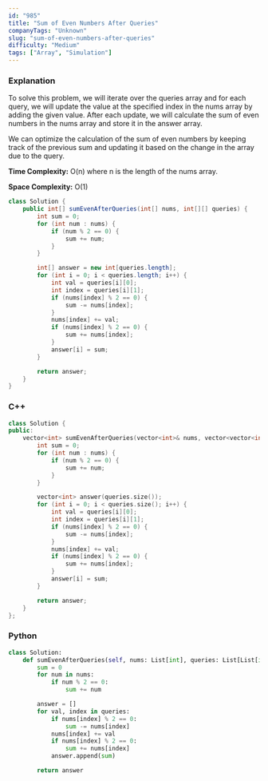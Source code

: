 ```yaml
---
id: "985"
title: "Sum of Even Numbers After Queries"
companyTags: "Unknown"
slug: "sum-of-even-numbers-after-queries"
difficulty: "Medium"
tags: ["Array", "Simulation"]
---
```


### Explanation

To solve this problem, we will iterate over the queries array and for each query, we will update the value at the specified index in the nums array by adding the given value. After each update, we will calculate the sum of even numbers in the nums array and store it in the answer array. 

We can optimize the calculation of the sum of even numbers by keeping track of the previous sum and updating it based on the change in the array due to the query.

**Time Complexity:** O(n) where n is the length of the nums array.

**Space Complexity:** O(1)

```java
class Solution {
    public int[] sumEvenAfterQueries(int[] nums, int[][] queries) {
        int sum = 0;
        for (int num : nums) {
            if (num % 2 == 0) {
                sum += num;
            }
        }

        int[] answer = new int[queries.length];
        for (int i = 0; i < queries.length; i++) {
            int val = queries[i][0];
            int index = queries[i][1];
            if (nums[index] % 2 == 0) {
                sum -= nums[index];
            }
            nums[index] += val;
            if (nums[index] % 2 == 0) {
                sum += nums[index];
            }
            answer[i] = sum;
        }

        return answer;
    }
}
```

### C++
```cpp
class Solution {
public:
    vector<int> sumEvenAfterQueries(vector<int>& nums, vector<vector<int>>& queries) {
        int sum = 0;
        for (int num : nums) {
            if (num % 2 == 0) {
                sum += num;
            }
        }

        vector<int> answer(queries.size());
        for (int i = 0; i < queries.size(); i++) {
            int val = queries[i][0];
            int index = queries[i][1];
            if (nums[index] % 2 == 0) {
                sum -= nums[index];
            }
            nums[index] += val;
            if (nums[index] % 2 == 0) {
                sum += nums[index];
            }
            answer[i] = sum;
        }

        return answer;
    }
};
```

### Python
```python
class Solution:
    def sumEvenAfterQueries(self, nums: List[int], queries: List[List[int]]) -> List[int]:
        sum = 0
        for num in nums:
            if num % 2 == 0:
                sum += num

        answer = []
        for val, index in queries:
            if nums[index] % 2 == 0:
                sum -= nums[index]
            nums[index] += val
            if nums[index] % 2 == 0:
                sum += nums[index]
            answer.append(sum)

        return answer
```